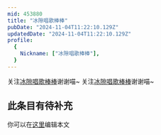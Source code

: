 ```yaml
---
mid: 453880
title: "冰隙唱歌棒棒"
pubDate: "2024-11-04T11:22:10.129Z"
updatedDate: "2024-11-04T11:22:10.129Z"
profile:
  {
    Nickname: ["冰隙唱歌棒棒"],
  }
---
```


关注[冰隙唱歌棒棒](https://space.bilibili.com/453880)谢谢喵~ 关注[冰隙唱歌棒棒](https://space.bilibili.com/453880)谢谢喵~

## 此条目有待补充
你可以在[这里](https://github.com/Yuhanawa/VTuber.ICU/edit/master/src/content/v/冰隙唱歌棒棒/index.md)编辑本文
